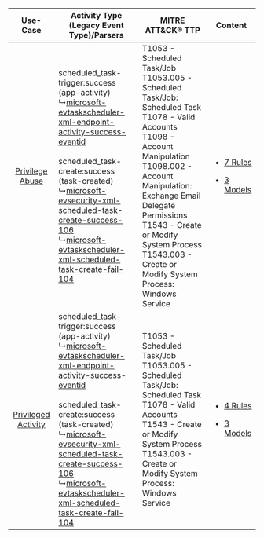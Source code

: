 |    Use-Case    | Activity Type (Legacy Event Type)/Parsers    | MITRE ATT&CK® TTP    | Content    |
|:----:| ---- | ---- | ---- |
|     [Privilege Abuse](../../../UseCases/uc_privilege_abuse.md)     |  scheduled_task-trigger:success (app-activity)<br> ↳[microsoft-evtaskscheduler-xml-endpoint-activity-success-eventid](Ps/pC_microsoftevtaskschedulerxmlendpointactivitysuccesseventid.md)<br><br> scheduled_task-create:success (task-created)<br> ↳[microsoft-evsecurity-xml-scheduled-task-create-success-106](Ps/pC_microsoftevsecurityxmlscheduledtaskcreatesuccess106.md)<br> ↳[microsoft-evtaskscheduler-xml-scheduled-task-create-fail-104](Ps/pC_microsoftevtaskschedulerxmlscheduledtaskcreatefail104.md)<br> | T1053 - Scheduled Task/Job<br>T1053.005 - Scheduled Task/Job: Scheduled Task<br>T1078 - Valid Accounts<br>T1098 - Account Manipulation<br>T1098.002 - Account Manipulation: Exchange Email Delegate Permissions<br>T1543 - Create or Modify System Process<br>T1543.003 - Create or Modify System Process: Windows Service<br> | [<ul><li>7 Rules</li></ul><ul><li>3 Models</li></ul>](RM/r_m_microsoft_event_viewer_-_taskscheduler_Privilege_Abuse.md)     |
| [Privileged Activity](../../../UseCases/uc_privileged_activity.md) |  scheduled_task-trigger:success (app-activity)<br> ↳[microsoft-evtaskscheduler-xml-endpoint-activity-success-eventid](Ps/pC_microsoftevtaskschedulerxmlendpointactivitysuccesseventid.md)<br><br> scheduled_task-create:success (task-created)<br> ↳[microsoft-evsecurity-xml-scheduled-task-create-success-106](Ps/pC_microsoftevsecurityxmlscheduledtaskcreatesuccess106.md)<br> ↳[microsoft-evtaskscheduler-xml-scheduled-task-create-fail-104](Ps/pC_microsoftevtaskschedulerxmlscheduledtaskcreatefail104.md)<br> | T1053 - Scheduled Task/Job<br>T1053.005 - Scheduled Task/Job: Scheduled Task<br>T1078 - Valid Accounts<br>T1543 - Create or Modify System Process<br>T1543.003 - Create or Modify System Process: Windows Service<br>    | [<ul><li>4 Rules</li></ul><ul><li>3 Models</li></ul>](RM/r_m_microsoft_event_viewer_-_taskscheduler_Privileged_Activity.md) |